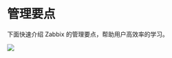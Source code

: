 # 管理要点

下面快速介绍 Zabbix 的管理要点，帮助用户高效率的学习。

![](https://libs.websoft9.com/Websoft9/DocsPicture/zh/zabbix/zabbix-structure-websoft9.png)